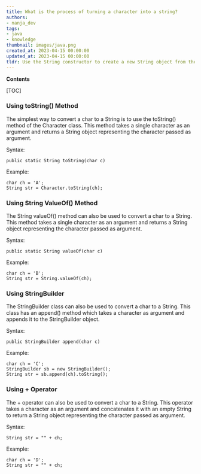 ```yaml
---
title: What is the process of turning a character into a string?
authors:
- nanja_dev
tags:
- java
- knowledge
thumbnail: images/java.png
created_at: 2023-04-15 00:00:00
updated_at: 2023-04-15 00:00:00
tldr: Use the String constructor to create a new String object from the char.
---
```


**Contents**

[TOC]

### Using toString() Method
The simplest way to convert a char to a String is to use the toString() method of the Character class. This method takes a single character as an argument and returns a String object representing the character passed as argument.

Syntax:
```
public static String toString(char c)
```

Example:
```
char ch = 'A';
String str = Character.toString(ch);
```

### Using String ValueOf() Method
The String valueOf() method can also be used to convert a char to a String. This method takes a single character as an argument and returns a String object representing the character passed as argument.

Syntax:
```
public static String valueOf(char c)
```

Example:
```
char ch = 'B';
String str = String.valueOf(ch);
```

### Using StringBuilder
The StringBuilder class can also be used to convert a char to a String. This class has an append() method which takes a character as argument and appends it to the StringBuilder object.

Syntax:
```
public StringBuilder append(char c)
```

Example:
```
char ch = 'C';
StringBuilder sb = new StringBuilder();
String str = sb.append(ch).toString();
```

### Using + Operator
The + operator can also be used to convert a char to a String. This operator takes a character as an argument and concatenates it with an empty String to return a String object representing the character passed as argument.

Syntax:
```
String str = "" + ch;
```

Example:
```
char ch = 'D';
String str = "" + ch;
```
